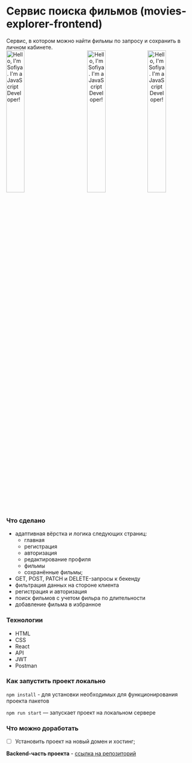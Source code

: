 # Сервис поиска фильмов (movies-explorer-frontend)
Сервис, в котором можно найти фильмы по запросу и сохранить в личном кабинете.
<br>
<span align="left"><img width="31%" alt="Hello, I'm Sofiya. I'm a JavaScript Developer!" src="https://github.com/SofiermasTech/movies-explorer-frontend/assets/112267778/edbfb9e4-c841-40d8-b698-9031c1ec356a" /></span>
<span align="center"><img width="31%" alt="Hello, I'm Sofiya. I'm a JavaScript Developer!" src="https://github.com/SofiermasTech/movies-explorer-frontend/assets/112267778/435cbcce-ec64-483f-a50d-454497f6e2bf" /></span>
<span align="center"><img width="31%" alt="Hello, I'm Sofiya. I'm a JavaScript Developer!" src="https://github.com/SofiermasTech/movies-explorer-frontend/assets/112267778/4c783514-ac24-46b9-b60f-a8672f01da5b" /></span>

### Что сделано
- адаптивная вёрстка и логика следующих страниц:
    * главная
    * регистрация
    * авторизация
    * редактирование профиля
    * фильмы
    * сохранённые фильмы;
- GET, POST, PATCH и DELETE-запросы к бекенду
- фильтрация данных на стороне клиента
- регистрация и авторизация
- поиск фильмов с учетом фильра по длительности
- добавление фильма в избранное

### Технологии
  - HTML
  - CSS
  - React
  - API
  - JWT
  - Postman

### Как запустить проект локально

`npm install` - для установки необходимых для функционирования проекта пакетов

`npm run start` — запускает проект на локальном сервере

### Что можно доработать
- [ ] Установить проект на новый домен и хостинг;


**Backend-часть проекта** - [ссылка на репозиторий](https://github.com/SofiermasTech/movies-explorer-api)

